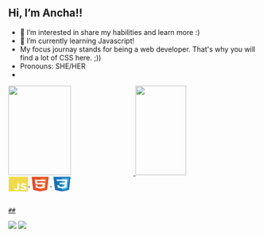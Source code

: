 ## Hi, I’m Ancha!!
- 👀 I’m interested in share my habilities and learn more :)
- 🌱 I’m currently learning Javascript!
- My focus journay stands for being a web developer. That's why you will find a lot of CSS here. ;))
- Pronouns: SHE/HER
- 
<div>
  <a href="https://github.com/anchapedro">
  <img height="180em" width="50%" src="https://github-readme-stats.vercel.app/api?username=anchapedro&show_icons=true&theme=dracula&include_all_commits=true&count_private=true"/>
  <img height="180em" width="45%" src="https://github-readme-stats.vercel.app/api/top-langs/?username=anchapedro&layout=compact&langs_count=7&theme=dracula"/>
</div>
  
  <div>
      <img align="center" alt="Rafa-Js" height="30" width="40" src="https://raw.githubusercontent.com/devicons/devicon/master/icons/javascript/javascript-plain.svg">
  <img align="center" alt="Rafa-HTML" height="30" width="40" src="https://raw.githubusercontent.com/devicons/devicon/master/icons/html5/html5-original.svg">
  <img align="center" alt="Rafa-CSS" height="30" width="40" src="https://raw.githubusercontent.com/devicons/devicon/master/icons/css3/css3-original.svg">
  </div>
  
  ##
    ##
 
<div> 
  <a href="https://instagram.com/shurii.444" target="_blank"><img src="https://img.shields.io/badge/-Instagram-%23E4405F?style=for-the-badge&logo=instagram&logoColor=white" target="_blank"></a>
    <a href="https://www.linkedin.com/in/anchapedro151" target="_blank"><img src="https://img.shields.io/badge/-LinkedIn-%230077B5?style=for-the-badge&logo=linkedin&logoColor=white" target="_blank"></a> 

  </div>
